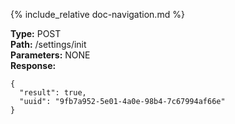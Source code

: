 {% include_relative doc-navigation.md %}

**Type:** POST<br>
**Path:** /settings/init<br>
**Parameters:** NONE<br>
**Response:**<br>
```shell
{
  "result": true,
  "uuid": "9fb7a952-5e01-4a0e-98b4-7c67994af66e"
}
```